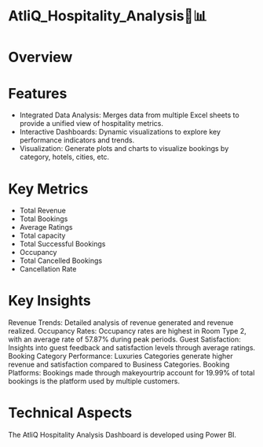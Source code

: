 # AtliQ_Hospitality_Analysis🏨📊

# Overview

# Features
* Integrated Data Analysis: Merges data from multiple Excel sheets to provide a unified view of hospitality metrics.
* Interactive Dashboards: Dynamic visualizations to explore key performance indicators and trends.
* Visualization: Generate plots and charts to visualize bookings by category, hotels, cities, etc.

# Key Metrics
* Total Revenue
* Total Bookings
* Average Ratings
* Total capacity
* Total Successful Bookings
* Occupancy
* Total Cancelled Bookings
* Cancellation Rate

# Key Insights
Revenue Trends: Detailed analysis of revenue generated and revenue realized.
Occupancy Rates: Occupancy rates are highest in Room Type 2, with an average rate of 57.87% during peak periods.
Guest Satisfaction: Insights into guest feedback and satisfaction levels through average ratings.
Booking Category Performance: Luxuries Categories generate higher revenue and satisfaction compared to Business Categories.
Booking Platforms: Bookings made through makeyourtrip account for 19.99% of total bookings is the platform used by multiple customers.

# Technical Aspects
The AtliQ Hospitality Analysis Dashboard is developed using Power BI.
